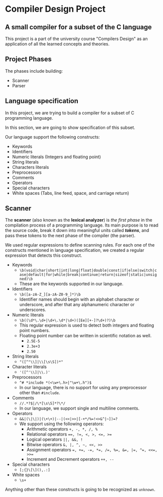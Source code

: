 # Compiler Design Project

## A small compiler for a subset of the C language
This project is a part of the university course "Compilers Design" as an application of all the learned concepts and theories.

## Project Phases
The phases include building:
- Scanner
- Parser

## Language specification

In this project, we are trying to build a compiler for a subset of C programming language.

In this section, we are going to show specification of this subset.

Our language support the following constructs:
- Keywords
- Identifiers
- Numeric literals (Integers and floating point)
- String literals
- Characters literals
- Preprocessors
- Comments
- Operators
- Special characters
- White spaces (Tabs, line feed, space, and carriage return)

## Scanner
The **scanner** (also known as the **lexical analyzer**) is _the first phase_ in the compilation process of a programming language. Its main purpose is to read the source code, break it down into meaningful units called **_tokens_**, and pass these tokens to the next phase of the compiler (the parser).

We used regular expressions to define scanning rules. For each one of the constructs mentioned in language specification, we created a regular expression that detects this construct.
- Keywords
  - `\b(void|char|short|int|long|float|double|const|if|else|switch|case|default|for|while|break|continue|return|sizeof|static|unsigned)\b`
  - These are the keywords supported in our language.
- Identifiers
  - `\b([a-zA-Z_][a-zA-Z0-9_]*)\b`
  - Identifier names should begin with an alphabet character or underscore, and after that any alphanumeric character or underscores.
- Numeric literals
  - `\b((\d*\.\d+|\d+\.\d*|\d+)([Ee][+-]?\d+)?)\b`
  - This regular expression is used to detect both integers and floating point numbers.
  - Floating point number can be written in scientific notation as well.
    - `2.5E-5`
    - `2.3e+3`
    - `2.50`
- String literals
  - `"([^"\\]|\\[\s\S])*"`
- Character literals
  - `'([^'\\]|\\.)'`
- Preprocessors
  - `^# *include *(<\w+\.h>|"\w+\.h")$`
  - In our language, there is no support for using any preprocessor other than `#include`.
- Comments
  - `//.*?$|/\*[\s\S]*?\*/`
  - In our language, we support single and multiline comments.
- Operators
  - `&&|(\|\|)|(\+\+)|--|(<<|>>|[-+*/%=!<>&^|~])=?`
  - We support using the following operators:
    - Arithmetic operators `+, -, *, /, %`
    - Relational operators `==, !=, <, >, <=, >=`
    - Logical operators `||, &&, !`
    - Bitwise operators `&, |, ^, ~, <<, >>`
    - Assignment operators `=, +=, -=, *=, /=, %=, &=, |=, ^=, <<=, >>=`
    - Increment and Decrement operators `++, --`
- Special characters
  - `[;{}\[\](),.:]`
- White spaces
  - `\s+`

Anything other than these constructs is going to be recognized as `unknown`.
